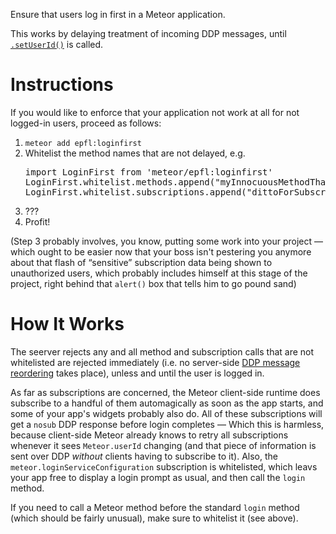 Ensure that users log in first in a Meteor application.

This works by delaying treatment of incoming DDP messages, until
[`.setUserId()`](http://docs.meteor.com/#/full/method_setUserId) is
called.

# Instructions

If you would like to enforce that your application not work at all for
not logged-in users, proceed as follows:

1. `meteor add epfl:loginfirst`
2. Whitelist the method names that are not delayed, e.g.
   <pre>import LoginFirst from 'meteor/epfl:loginfirst'
   LoginFirst.whitelist.methods.append("myInnocuousMethodThatIsSoImportantThatItCannotWaitForTheUserToLogInFirst")
   LoginFirst.whitelist.subscriptions.append("dittoForSubscription")
   </pre>
3. ???
4. Profit!

(Step 3 probably involves, you know, putting some work into your
project — which ought to be easier now that your boss isn't pestering
you anymore about that flash of “sensitive” subscription data being
shown to unauthorized users, which probably includes himself at this
stage of the project, right behind that `alert()` box that tells him
to go pound sand)

# How It Works

The seerver rejects any and all method and subscription calls that are
not whitelisted are rejected immediately (i.e. no server-side [DDP
message
reordering](https://docs.meteor.com/api/methods.html#DDPCommon-MethodInvocation-unblock)
takes place), unless and until the user is logged in.

As far as subscriptions are concerned, the Meteor client-side runtime
does subscribe to a handful of them automagically as soon as the app
starts, and some of your app's widgets probably also do. All of these
subscriptions will get a `nosub` DDP response before login completes —
Which this is harmless, because client-side Meteor already knows to
retry all subscriptions whenever it sees `Meteor.userId` changing (and
that piece of information is sent over DDP *without* clients having to
subscribe to it). Also, the `meteor.loginServiceConfiguration`
subscription is whitelisted, which leavs your app free to display a
login prompt as usual, and then call the `login` method.

If you need to call a Meteor method before the standard `login` method
(which should be fairly unusual), make sure to whitelist it (see
above).
